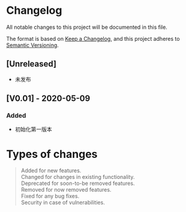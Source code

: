 # Changelog
All notable changes to this project will be documented in this file.

The format is based on [Keep a Changelog](https://keepachangelog.com/en/1.0.0/),
and this project adheres to [Semantic Versioning](https://semver.org/spec/v2.0.0.html).

## [Unreleased]
- 未发布

## [V0.01] - 2020-05-09
### Added
- 初始化第一版本 



# Types of changes
> Added for new features.  
> Changed for changes in existing functionality.  
> Deprecated for soon-to-be removed features.  
> Removed for now removed features.  
> Fixed for any bug fixes.  
> Security in case of vulnerabilities.  
